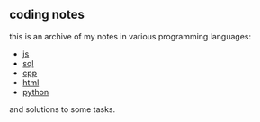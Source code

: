 ## coding notes

this is an archive of my notes in various programming languages:

- [js](https://github.com/oebarbie/coding-notes/tree/70eaa039a14f151081775e7d12ef7d140a332323/js)
- [sql](https://github.com/oebarbie/coding-notes/tree/70eaa039a14f151081775e7d12ef7d140a332323/sql)
- [cpp](https://github.com/oebarbie/coding-notes/tree/70eaa039a14f151081775e7d12ef7d140a332323/cpp)
- [html](https://github.com/oebarbie/coding-notes/tree/70eaa039a14f151081775e7d12ef7d140a332323/html)
- [python](https://github.com/oebarbie/coding-notes/tree/70eaa039a14f151081775e7d12ef7d140a332323/python)

and solutions to some tasks.
